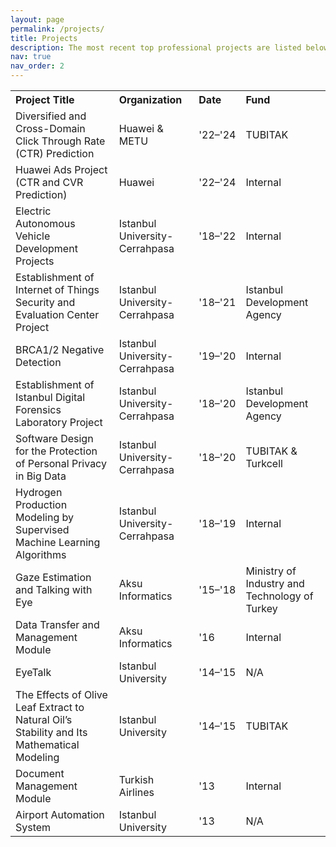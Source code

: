```yaml
---
layout: page
permalink: /projects/
title: Projects
description: The most recent top professional projects are listed below.
nav: true
nav_order: 2
---
```


<table style="width: 100%; border-collapse: collapse;">
  <tr>
    <th style="text-align: left;">Project Title</th>
    <th style="text-align: left;">Organization</th>
    <th style="text-align: left;">Date</th>
    <th style="text-align: left;">Fund</th>
  </tr>
  <tr>
    <td>Diversified and Cross-Domain Click Through Rate (CTR) Prediction</td>
    <td>Huawei & METU</td>
    <td>'22–'24</td>
    <td>TUBITAK</td>
  </tr>
  <tr>
    <td>Huawei Ads Project (CTR and CVR Prediction)</td>
    <td>Huawei</td>
    <td>'22–'24</td>
    <td>Internal</td>
  </tr>
  <tr>
    <td>Electric Autonomous Vehicle Development Projects</td>
    <td>Istanbul University-Cerrahpasa</td>
    <td>'18–'22</td>
    <td>Internal</td>
  </tr>
  <tr>
    <td>Establishment of Internet of Things Security and Evaluation Center Project</td>
    <td>Istanbul University-Cerrahpasa</td>
    <td>'18–'21</td>
    <td>Istanbul Development Agency</td>
  </tr>
  <tr>
    <td>BRCA1/2 Negative Detection</td>
    <td>Istanbul University-Cerrahpasa</td>
    <td>'19–'20</td>
    <td>Internal</td>
  </tr>
  <tr>
    <td>Establishment of Istanbul Digital Forensics Laboratory Project</td>
    <td>Istanbul University-Cerrahpasa</td>
    <td>'18–'20</td>
    <td>Istanbul Development Agency</td>
  </tr>
  <tr>
    <td>Software Design for the Protection of Personal Privacy in Big Data</td>
    <td>Istanbul University-Cerrahpasa</td>
    <td>'18–'20</td>
    <td>TUBITAK & Turkcell</td>
  </tr>
  <tr>
    <td>Hydrogen Production Modeling by Supervised Machine Learning Algorithms</td>
    <td>Istanbul University-Cerrahpasa</td>
    <td>'18–'19</td>
    <td>Internal</td>
  </tr>
  <tr>
    <td>Gaze Estimation and Talking with Eye</td>
    <td>Aksu Informatics</td>
    <td>'15–'18</td>
    <td>Ministry of Industry and Technology of Turkey</td>
  </tr>
  <tr>
    <td>Data Transfer and Management Module</td>
    <td>Aksu Informatics</td>
    <td>'16</td>
    <td>Internal</td>
  </tr>
  <tr>
    <td>EyeTalk</td>
    <td>Istanbul University</td>
    <td>'14–'15</td>
    <td>N/A</td>
  </tr>
  <tr>
    <td>The Effects of Olive Leaf Extract to Natural Oil’s Stability and Its Mathematical Modeling</td>
    <td>Istanbul University</td>
    <td>'14–'15</td>
    <td>TUBITAK</td>
  </tr>
  <tr>
    <td>Document Management Module</td>
    <td>Turkish Airlines</td>
    <td>'13</td>
    <td>Internal</td>
  </tr>
  <tr>
    <td>Airport Automation System</td>
    <td>Istanbul University</td>
    <td>'13</td>
    <td>N/A</td>
  </tr>
</table>
